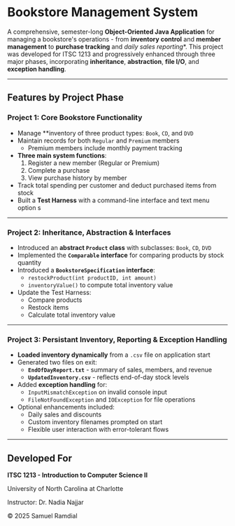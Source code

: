 # Bookstore Management System


A comprehensive, semester-long **Object-Oriented Java Application** for managing a bookstore's operations - from **inventory control** and **member management** to **purchase tracking** and *daily sales reporting**. This project was developed for ITSC 1213 and progressively enhanced through three major phases, incorporating **inheritance**, **abstraction**, **file I/O**, and **exception handling**.


---
## Features by Project Phase 
### Project 1: Core Bookstore Functionality
- Manage **inventory of three product types: `Book`, `CD`, and `DVD`
- Maintain records for both `Regular` and `Premium` members
  - Premium members include monthly payment tracking
- **Three main system functions**:
  1. Register a new member (Regular or Premium)
  2. Complete a purchase
  3. View purchase history by member
- Track total spending per customer and deduct purchased items from stock
- Built a **Test Harness** with a command-line interface and text menu option s
---
### Project 2: Inheritance, Abstraction & Interfaces 
- Introduced an **abstract `Product` class** with subclasses: `Book`, `CD`, `DVD`
- Implemented the **`Comparable` interface** for comparing products by stock quantity
- Introduced a **`BookstoreSpecification` interface**:
  - `restockProduct(int productID, int amount)`
  - `inventoryValue()` to compute total inventory value
- Update the Test Harness:
  - Compare products
  - Restock items
  - Calculate total inventory value
---
### Project 3: Persistant Inventory, Reporting & Exception Handling 
- **Loaded inventory dynamically** from a `.csv` file on application start
- Generated two files on exit:
  - **`EndOfDayReport.txt`** - summary of sales, members, and revenue
  - **`UpdatedInventory.csv`** - reflects end-of-day stock levels
- Added **exception handling** for:
  - `InputMismatchException` on invalid console input
  - `FileNotFoundException` and `IOException` for file operations
- Optional enhancements included:
  - Daily sales and discounts
  - Custom inventory filenames prompted on start
  - Flexible user interaction with error-tolerant flows
 
---

## Developed For 
**ITSC 1213 - Introduction to Computer Science II** 

University of North Carolina at Charlotte 

Instructor: Dr. Nadia Najjar 

© 2025 Samuel Ramdial
